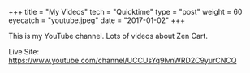 +++
title = "My Videos"
tech = "Quicktime"
type = "post"
weight = 60
eyecatch = "youtube.jpeg"
date = "2017-01-02"
+++

This is my YouTube channel.   Lots of videos about Zen Cart. 

Live Site: <https://www.youtube.com/channel/UCCUsYq9lvnWRD2C9yurCNCQ>


